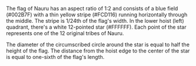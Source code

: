 The flag of Nauru has an aspect ratio of 1:2 and consists of a blue field (#002B7F) with a thin yellow stripe (#FCD116) running horizontally through the middle. The stripe is 1/24th of the flag's width. In the lower hoist (left) quadrant, there's a white 12-pointed star (#FFFFFF). Each point of the star represents one of the 12 original tribes of Nauru.

The diameter of the circumscribed circle around the star is equal to half the height of the flag. The distance from the hoist edge to the center of the star is equal to one-sixth of the flag's length.